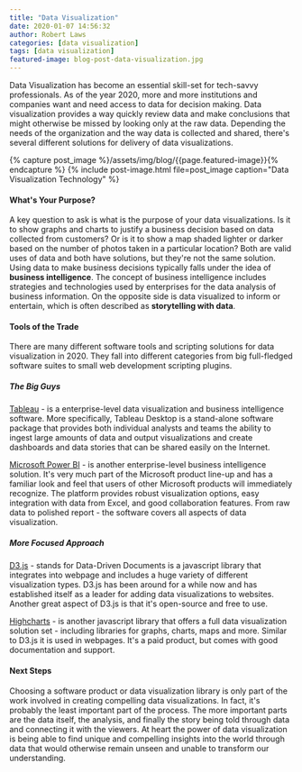 ```yaml
---
title: "Data Visualization"
date: 2020-01-07 14:56:32
author: Robert Laws
categories: [data visualization]
tags: [data visualization]
featured-image: blog-post-data-visualization.jpg
---
```

Data Visualization has become an essential skill-set for tech-savvy professionals. <!-- more --> As of the year 2020, more and more institutions and companies want and need access to data for decision making. Data visualization provides a way quickly review data and make conclusions that might otherwise be missed by looking only at the raw data. Depending the needs of the organization and the way data is collected and shared, there's several different solutions for delivery of data visualizations.

{% capture post_image %}/assets/img/blog/{{page.featured-image}}{% endcapture %}
{% include post-image.html file=post_image caption="Data Visualization Technology" %}

#### What's Your Purpose?

A key question to ask is what is the purpose of your data visualizations. Is it to show graphs and charts to justify a business decision based on data collected from customers? Or is it to show a map shaded lighter or darker based on the number of photos taken in a particular location? Both are valid uses of data and both have solutions, but they're not the same solution. Using data to make business decisions typically falls under the idea of **business intelligence**. The concept of business intelligence includes strategies and technologies used by enterprises for the data analysis of business information. On the opposite side is data visualized to inform or entertain, which is often described as **storytelling with data**.

#### Tools of the Trade

There are many different software tools and scripting solutions for data visualization in 2020. They fall into different categories from big full-fledged software suites to small web development scripting plugins.

##### The Big Guys

[Tableau](https://www.tableau.com/) - is a enterprise-level data visualization and business intelligence software. More specifically, Tableau Desktop is a stand-alone software package that provides both individual analysts and teams the ability to ingest large amounts of data and output visualizations and create dashboards and data stories that can be shared easily on the Internet.

[Microsoft Power BI](https://powerbi.microsoft.com/en-us/) - is another enterprise-level business intelligence solution. It's very much part of the Microsoft product line-up and has a familiar look and feel that users of other Microsoft products will immediately recognize. The platform provides robust visualization options, easy integration with data from Excel, and good collaboration features. From raw data to polished report - the software covers all aspects of data visualization.

##### More Focused Approach

[D3.js](https://d3js.org/) - stands for Data-Driven Documents is a javascript library that integrates into webpage and includes a huge variety of different visualization types. D3.js has been around for a while now and has established itself as a leader for adding data visualizations to websites. Another great aspect of D3.js is that it's open-source and free to use.

[Highcharts](https://www.highcharts.com/) - is another javascript library that offers a full data visualization solution set - including libraries for graphs, charts, maps and more. Similar to D3.js it is used in webpages. It's a paid product, but comes with good documentation and support.

#### Next Steps

Choosing a software product or data visualization library is only part of the work involved in creating compelling data visualizations. In fact, it's probably the least important part of the process. The more important parts are the data itself, the analysis, and finally the story being told through data and connecting it with the viewers. At heart the power of data visualization is being able to find unique and compelling insights into the world through data that would otherwise remain unseen and unable to transform our understanding.











